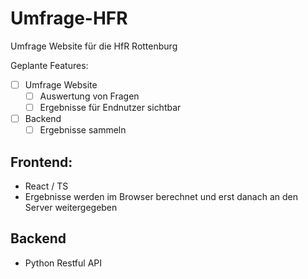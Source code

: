 # Umfrage-HFR
Umfrage Website für die HfR Rottenburg

Geplante Features:
- [ ] Umfrage Website
  - [ ] Auswertung von Fragen
  - [ ] Ergebnisse für Endnutzer sichtbar
- [ ] Backend
  - [ ] Ergebnisse sammeln

## Frontend:
- React / TS
- Ergebnisse werden im Browser berechnet und erst danach an den Server weitergegeben

## Backend
- Python Restful API
